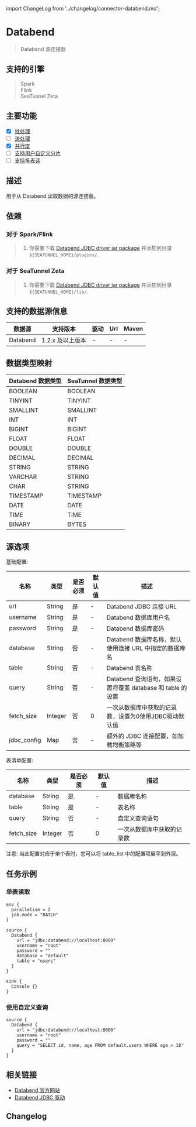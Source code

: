 import ChangeLog from '../changelog/connector-databend.md';

# Databend

> Databend 源连接器

## 支持的引擎

> Spark<br/>
> Flink<br/>
> SeaTunnel Zeta<br/>

## 主要功能

- [x] [批处理](../../concept/connector-v2-features.md)
- [ ] [流处理](../../concept/connector-v2-features.md)
- [x] [并行度](../../concept/connector-v2-features.md)
- [ ] [支持用户自定义分片](../../concept/connector-v2-features.md)
- [ ] [支持多表读](../../concept/connector-v2-features.md)

## 描述

用于从 Databend 读取数据的源连接器。

## 依赖

### 对于 Spark/Flink

> 1. 你需要下载 [Databend JDBC driver jar package](https://github.com/databendlabs/databend-jdbc/) 并添加到目录 `${SEATUNNEL_HOME}/plugins/`.

### 对于 SeaTunnel Zeta

> 1. 你需要下载 [Databend JDBC driver jar package](https://github.com/databendlabs/databend-jdbc/) 并添加到目录 `${SEATUNNEL_HOME}/lib/`.

## 支持的数据源信息

| 数据源 | 支持版本 | 驱动 | Url | Maven |
|--------|----------|------|-----|-------|
| Databend | 1.2.x 及以上版本 | - | - | - |

## 数据类型映射

| Databend 数据类型 | SeaTunnel 数据类型 |
|-----------------|------------------|
| BOOLEAN | BOOLEAN |
| TINYINT | TINYINT |
| SMALLINT | SMALLINT |
| INT | INT |
| BIGINT | BIGINT |
| FLOAT | FLOAT |
| DOUBLE | DOUBLE |
| DECIMAL | DECIMAL |
| STRING | STRING |
| VARCHAR | STRING |
| CHAR | STRING |
| TIMESTAMP | TIMESTAMP |
| DATE | DATE |
| TIME | TIME |
| BINARY | BYTES |

## 源选项

基础配置:

| 名称 | 类型 | 是否必须 | 默认值 | 描述 |
|------|------|----------|--------|------|
| url | String | 是 | - | Databend JDBC 连接 URL |
| username | String | 是 | - | Databend 数据库用户名 |
| password | String | 是 | - | Databend 数据库密码 |
| database | String | 否 | - | Databend 数据库名称，默认使用连接 URL 中指定的数据库名 |
| table | String | 否 | - | Databend 表名称 |
| query | String | 否 | - | Databend 查询语句，如果设置将覆盖 database 和 table 的设置 |
| fetch_size | Integer | 否 | 0 | 一次从数据库中获取的记录数，设置为0使用JDBC驱动默认值 |
| jdbc_config | Map | 否 | - | 额外的 JDBC 连接配置，如加载均衡策略等 |

表清单配置:

| 名称 | 类型 | 是否必须 | 默认值 | 描述 |
|------|------|----------|--------|------|
| database | String | 是 | - | 数据库名称 |
| table | String | 是 | - | 表名称 |
| query | String | 否 | - | 自定义查询语句 |
| fetch_size | Integer | 否 | 0 | 一次从数据库中获取的记录数 |

注意: 当此配置对应于单个表时，您可以将 table_list 中的配置项展平到外层。

## 任务示例

### 单表读取

```hocon
env {
  parallelism = 2
  job.mode = "BATCH"
}

source {
  Databend {
    url = "jdbc:databend://localhost:8000"
    username = "root"
    password = ""
    database = "default"
    table = "users"
  }
}

sink {
  Console {}
}
```

### 使用自定义查询

```hocon
source {
  Databend {
    url = "jdbc:databend://localhost:8000"
    username = "root"
    password = ""
    query = "SELECT id, name, age FROM default.users WHERE age > 18"
  }
}
```

## 相关链接

- [Databend 官方网站](https://databend.rs/)
- [Databend JDBC 驱动](https://github.com/databendlabs/databend-jdbc/)

## Changelog

<ChangeLog />